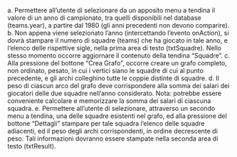 a. Permettere all’utente di selezionare da un apposito menu a tendina il valore di un anno di campionato, 
tra quelli disponibili nel database (teams.year), a partire dal 1980 (gli anni precedenti non devono comparire).
b. Non appena viene selezionato l’anno (intercettando l’evento onAction), si dovrà stampare il numero di squadre (teams) 
che ha giocato in tale anno, e l’elenco delle rispettive sigle, nella prima area di testo (txtSquadre). 
Nello stesso momento occorre aggiornare il contenuto della tendina “Squadre”.
c. Alla pressione del bottone “Crea Grafo”, occorre creare
un grafo completo, non ordinato, pesato, in cui i vertici
siano le squadre di cui al punto precedente, e gli archi colleghino tutte le coppie distinte di squadre.
d. Il peso di ciascun arco del grafo deve corrispondere alla somma dei salari dei giocatori delle due squadre nell’anno considerato.
Nota: potrebbe essere conveniente calcolare e memorizzare la somma dei salari di ciascuna squadra.
e. Permettere all’utente di selezionare, attraverso un secondo menu a tendina, una delle squadre esistenti nel grafo, 
ed alla pressione del bottone “Dettagli” stampare per tale squadra l’elenco delle squadre adiacenti, ed il peso degli archi corrispondenti, 
in ordine decrescente di peso. Tali informazioni dovranno essere stampate nella seconda area di testo (txtResult).
